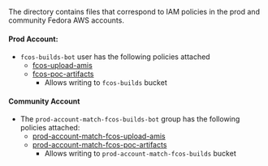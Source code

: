 
The directory contains files that correspond to IAM policies in the
prod and community Fedora AWS accounts.

#### Prod Account:

- `fcos-builds-bot` user has the following policies attached
    - [fcos-upload-amis](prod-account/fcos-upload-amis)
    - [fcos-poc-artifacts](prod-account/fcos-poc-artifacts)
        - Allows writing to `fcos-builds` bucket

#### Community Account

- The `prod-account-match-fcos-builds-bot` group has the following policies attached:
    - [prod-account-match-fcos-upload-amis](community-account/prod-account-match-fcos-upload-amis)
    - [prod-account-match-fcos-poc-artifacts](community-account/prod-account-match-fcos-poc-artifacts)
        - Allows writing to `prod-account-match-fcos-builds` bucket
